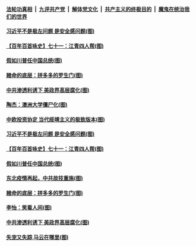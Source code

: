 

####  [法轮功真相](../../../../basic/blob/master/README.md?t=01071731) &nbsp;|&nbsp; [九评共产党](../../../../9ping.md/blob/master/README.md?t=01071731) &nbsp;|&nbsp; [解体党文化](../../../../jtdwh.md/blob/master/README.md?t=01071731)  &nbsp;|&nbsp; [共产主义的终极目的](../../../../gczydzjmd.md/blob/master/README.md?t=01071731) &nbsp;|&nbsp; [魔鬼在统治我们的世界](../../../../mgztzwmdsj.md/blob/master/README.md?t=01071731) 

#### [习近平不是极左问题 是安全感问题(图)](../pages/p4/958310.md?t=01071731) 

#### [【百年百首咏史】七十一：江青四人帮(图)](../pages/p4/958289.md?t=01071731) 

#### [假如川普任中国总统(图)](../pages/p4/958231.md?t=01071731) 

#### [赌命的底层：拼多多的罗生门(图)](../pages/p4/958174.md?t=01071731) 


#### [中共渗透利诱下 美政界高层腐化(图)](../pages/p4/958179.md?t=01071731) 


#### [陶杰：澳洲大学僵尸化(图)](../pages/p4/958313.md?t=01071731) 

#### [中欧投资协定 当代绥靖主义的极致版本(图)](../pages/p4/958312.md?t=01071731) 

#### [习近平不是极左问题 是安全感问题(图)](../pages/p4/958310.md?t=01071731) 

#### [【百年百首咏史】七十一：江青四人帮(图)](../pages/p4/958289.md?t=01071731) 


#### [假如川普任中国总统(图)](../pages/p4/958231.md?t=01071731) 




#### [东北疫情再起，中共故技重施(图)](../pages/p4/958210.md?t=01071731) 

#### [赌命的底层：拼多多的罗生门(图)](../pages/p4/958174.md?t=01071731) 



#### [李怡：笑看人间(图)](../pages/p4/958172.md?t=01071731) 

#### [中共渗透利诱下 美政界高层腐化(图)](../pages/p4/958179.md?t=01071731) 




#### [失宠又失踪 马云在哪里(图)](../pages/p4/958085.md?t=01071731) 

